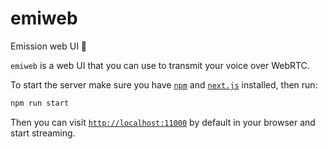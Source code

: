 # emiweb

Emission web UI 🎤

`emiweb` is a web UI that you can use to transmit your voice over WebRTC.

To start the server make sure you have [`npm`](https://www.npmjs.com)
and [`next.js`](https://nextjs.org) installed, then run:

```sh
npm run start
```

Then you can visit [`http://localhost:11000`](http://localhost:11000) by default
in your browser and start streaming.